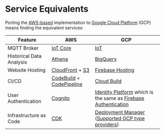 # Service Equivalents

Porting the [AWS-based](https://github.com/bifravst/aws) implementation to
[Google Cloud Platform](https://cloud.google.com/) (GCP) means finding the
equivalent services:

| Feature                  | AWS                                                                                                   | GCP                                                                                                                                                                                     |
| ------------------------ | ----------------------------------------------------------------------------------------------------- | --------------------------------------------------------------------------------------------------------------------------------------------------------------------------------------- |
| MQTT Broker              | [IoT Core](https://aws.amazon.com/iot-core/)                                                          | [IoT](https://cloud.google.com/solutions/iot/)                                                                                                                                          |
| Historical Data Analysis | [Athena](https://aws.amazon.com/athena/)                                                              | [BigQuery](https://cloud.google.com/bigquery/)                                                                                                                                          |
| Website Hosting          | [CloudFront](https://aws.amazon.com/cloudfront/) + [S3](https://aws.amazon.com/s3/)                   | [Firebase Hosting](https://firebase.google.com/docs/hosting/)                                                                                                                           |
| CI/CD                    | [CodeBuild](https://aws.amazon.com/codebuild/) + [CodePipeline](https://aws.amazon.com/codepipeline/) | [Cloud Build](https://cloud.google.com/cloud-build/)                                                                                                                                    |
| User Authentication      | [Cognito](https://aws.amazon.com/cognito/)                                                            | [Identity Platform](https://cloud.google.com/identity-platform/) which is the same as [Firebase Authentication](https://firebase.google.com/docs/auth)                                  |
| Infrastructure as Code   | [CDK](https://aws.amazon.com/cdk/)                                                                    | [Deployment Manager](https://cloud.google.com/deployment-manager/) ([Supported GCP type providers](https://cloud.google.com/deployment-manager/docs/configuration/supported-gcp-types)) |
